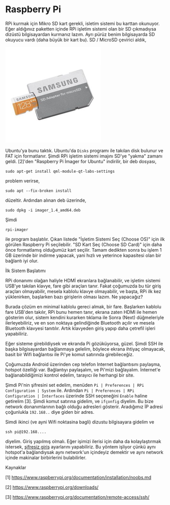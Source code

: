 # Raspberry Pi

RPi kurmak için Mikro SD kart gerekli, isletim sistemi bu karttan
okunuyor. Eğer aldığınıız paketten içinde RPi işletim sistemi olan bir
SD çıkmadıysa dizüstü bilgisayardan kurmanız lazım. Ayrı pürüz benim
bilgisayarda SD okuyucu vardı (daha büyük bir kart bu).  SD / MicroSD
çevirici aldık,

![](sd.jpg)

Ubuntu'ya bunu taktık. Ubuntu'da `Disks` programı ile takılan disk
bulunur ve FAT için formatlanır. Şimdi RPi işletim sistemi imajını
SD'ye "yakma" zamanı geldi. [2]'den "Raspberry Pi İmager for Ubuntu"
indirilir, bir deb dosyası,

```
sudo apt-get install qml-module-qt-labs-settings
```

problem verirse,

```
sudo apt --fix-broken install
```

düzeltir. Ardından alınan deb üzerinde,

```
sudo dpkg -i imager_1.4_amd64.deb
```

Şimdi

```
rpi-imager
```

ile program başlatılır. Çıkan listede "İşletim Sistemi Seç (Choose
OS)" için ilk görülen Raspberry Pi seçilebilir. "SD Kart Seç (Choose
SD Card)" için daha önce formatlamış olduğumüz kart seçilir. Tamam
dedikten sonra bu işlem 1 GB üzerinde bir indirme yapacak, yani hızlı
ve yeterince kapasitesi olan bir bağlantı iyi olur.

İlk Sistem Başlatımı

RPi donanımı olağan haliyle HDMİ ekranlara bağlanabilir, ve işletim
sistemi USB'ye takılan klavye, fare gibi araçları tanır. Fakat
çoğumuzda bu tür giriş araçları olmayabilir, mesela kablolu klavye
olmayabilir, ve başta, RPi ilk kez yüklenirken, başlarken bazı
girişlerin olması lazım. Ne yapacağız?

Burada çözüm en minimal kablolu gereci almak, bir fare. Başlarken
kablolu fare USB'den takılır, RPi bunu hemen tanır, ekrana zaten HDMI
ile hemen gösterim olur, sistem kendini kurarken tıklama ile Sonra
(Next) düğmeleriyle ilerleyebiliriz, ve en son noktaya gelindiğinde
Bluetooth açılir ve mesela Bluetooth klavyesi tanıtılır. Artık
klavyeden giriş yapıp daha çetrefil işleri yapabiliriz.

Eğer sisteme girebildiysek ve ekranda Pi gözüküyorsa, güzel. Şimdi SSH
ile başka bilgisayardan bağlanmaya gelelim, böylece ekrana ihtiyaç
olmayacak, basit bir Wifi bağlantısı ile Pi'ye komut satırında
girebileceğiz.

Çoğumuzda Android üzerinden cep telefon Internet bağlantısını
paylaşma, hotspot özelliği var. Bağlantıyı paylaşalım, ve Pi'mizi
bağlayalım. İnternet'e bağlanabildiğimizi kontrol edelim, tarayıcı ile
herhangi bir site.

Şimdi Pi'nin şifresini set edelim, menüden `Pi | Preferences | RPi
Configuration | System` ile. Ardından `Pi | Preferences | RPi
Configuration | İnterfaces` üzerinde SSH seçeneğini `Enable` haline
getirelim [3]. Şimdi komut satırına gidelim, ve `ifçonfig` diyelim. Bu
bize network donanımlarının bağlı olduğu adresleri
gösterir. Aradığımız İP adresi çoğunlukla `192.168..` diye giden bir
adres.

Simdi ikinci (ve ayni Wifi noktasina bagli) dizustu bilgisayara gidelim ve

```
ssh pi@192.168.... 
```

diyelim. Giriş yapılmış olmalı. Eğer işimizi ilerisi için daha da
kolaylaştırmak istersek, [şifresiz giriş](../../2005/10/bir-makinaya-ssh-ile-sifresiz-giris.md)
ayarlarını yapabiliriz. Bu yöntem işliyor çünkü aynı hotspot'a
bağlandıysak aynı network'un içindeyiz demektir ve aynı network içinde
makinalar birbirlerini bulabilirler.



Kaynaklar

[1] https://www.raspberrypi.org/documentation/installation/noobs.md

[2] https://www.raspberrypi.org/downloads/

[3] https://www.raspberrypi.org/documentation/remote-access/ssh/

